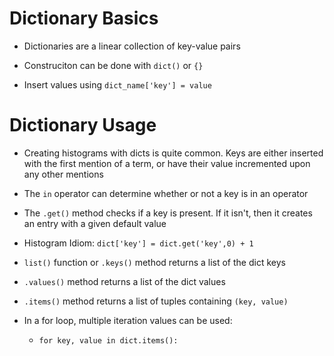 # Dictionary Basics

- Dictionaries are a linear collection of key-value pairs

- Construciton can be done with `dict()` or `{}`

- Insert values using `dict_name['key'] = value`

# Dictionary Usage

- Creating histograms with dicts is quite common. Keys are either inserted with the first mention of a term, or have their value incremented upon any other mentions

- The `in` operator can determine whether or not a key is in an operator

- The `.get()` method checks if a key is present. If it isn't, then it creates an entry with a given default value

- Histogram Idiom: `dict['key'] = dict.get('key',0) + 1`

- `list()` function or `.keys()` method returns a list of the dict keys

- `.values()` method returns a list of the dict values

- `.items()` method returns a list of tuples containing `(key, value)`

- In a for loop, multiple iteration values can be used:
  - `for key, value in dict.items():`
